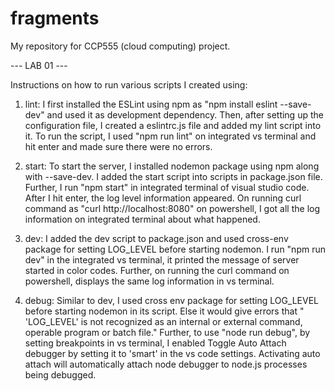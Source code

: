 # fragments
My repository for CCP555 (cloud computing) project.

--- LAB 01 ---

Instructions on how to run various scripts I created using:

1. lint: I first installed the ESLint using npm as "npm install eslint --save-dev" and used it as development dependency. Then, after setting up the configuration file, I created a eslintrc.js file and added my lint script into it. To run the script, I used "npm run lint" on integrated vs terminal and hit enter and made sure there were no errors.

2. start: To start the server, I installed nodemon package using npm along with --save-dev. I added the start script into scripts in package.json file. Further, I run "npm start" in integrated terminal of visual studio code. After I hit enter, the log level information appeared. On running curl command as "curl http://localhost:8080" on powershell, I got all the log information on integrated terminal about what happened.

3. dev: I added the dev script to package.json and used cross-env package for setting LOG_LEVEL before starting nodemon. I run "npm run dev" in the integrated vs terminal, it printed the message of server started in color codes. Further, on running the curl command on powershell, displays the same log information in vs terminal.

4. debug: Similar to dev, I used cross env package for setting LOG_LEVEL before starting nodemon in its script. Else it would give errors that " 'LOG_LEVEL' is not recognized as an internal or external command, operable program or batch file." Further, to use "node run debug", by setting breakpoints in vs terminal, I enabled Toggle Auto Attach debugger by setting it to 'smart' in the vs code settings. Activating auto attach will automatically attach node debugger to node.js processes being debugged.
